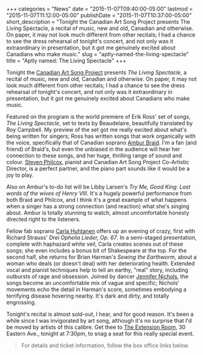 +++
categories = "News"
date = "2015-11-07T09:40:00-05:00"
lastmod = "2015-11-07T11:12:00-05:00"
publishDate = "2015-11-07T10:37:00-05:00"
short_description = "Tonight the Canadian Art Song Project presents The Living Spectacle, a recital of music, new and old, Canadian and otherwise. On paper, it may not look much different from other recitals; I had a chance to see the dress rehearsal of tonight&#039;s concert, and not only was it extraordinary in presentation, but it got me genuinely excited about Canadians who make music."
slug = "aptly-named-the-living-spectacle"
title = "Aptly named: The Living Spectacle"
+++

Tonight the [Canadian Art Song Project](/scene/companies/canadian-art-song-project/) presents *The Living Spectacle*, a recital of music, new and old, Canadian and otherwise. On paper, it may not look much different from other recitals; I had a chance to see the dress rehearsal of tonight's concert, and not only was it extraordinary in presentation, but it got me genuinely excited about Canadians who make music.

Featured on the program is the world premiere of Erik Ross' set of songs, *The Living Spectacle*, set to texts by Beaudelaire, beautifully translated by Roy Campbell. My preview of the set got me really excited about what's being written for singers; Ross has written songs that work organically with the voice, specifically that of Canadian soprano [Ambur Braid](/scene/people/ambur-braid/). I'm a fan (and friend) of Braid's, but even the unbiased in the audience will hear her connection to these songs, and her huge, thrilling range of sound and colour. [Steven Philcox](http://www.canadianartsongproject.ca/about/), pianist and Canadian Art Song Project Co-Artistic Director, is a perfect partner, and the piano part sounds like it would be a joy to play.

Also on Ambur's to-do list will be Libby Larsen's *Try Me, Good King: Last words of the wives of Henry VIII*. It's a hugely powerful performance from both Braid and Philcox, and I think it's a great example of what happens when a singer has a strong connection (and reaction) what she's singing about. Ambur is totally stunning to watch, almost uncomfortable honesty directed right to the listeners.

Fellow fab soprano [Carla Huhtanen](/scene/people/carla-huhtanen/) offers up an evening of crazy, first with Richard Strauss' *Drei Ophelia Lieder, Op. 67*. In a semi-staged presentation, complete with haphazard white veil, Carla creates scenes out of these songs; she even includes a bonus bit of Shakespeare at the top. For the second half, she returns for Brian Harman's *Sewing the Earthworm*, about a woman who deals (or doesn't deal) with her deteriorating health. Extended vocal and pianist techniques help to tell an earthy, "real" story, including outbursts of rage and obsession. Joined by dancer [Jennifer Nichols](http://www.extensionmethod.com/), the songs become an uncomfortable mix of vague and specific; Nichols' movements echo the detail in Harman's score, sometimes embodying a terrifying disease hovering nearby. It's dark and dirty, and totally engrossing.

Tonight's recital is almost sold-out, I hear, and for good reason. It's been a while since I was invigorated by art song, although it's no surprise that I'd be moved by artists of this calibre. Get thee to [The Extension Room](http://www.extensionmethod.com/), 30 Eastern Ave., tonight at 7:30pm, to snag a seat for this really special event. 

>For details and ticket information, follow the box office links below.
